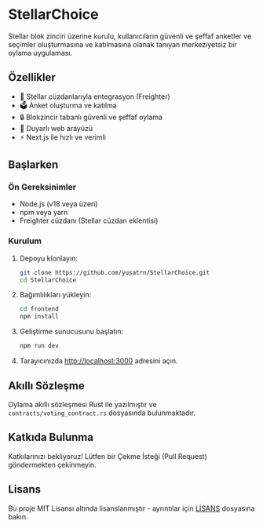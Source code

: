# StellarChoice

Stellar blok zinciri üzerine kurulu, kullanıcıların güvenli ve şeffaf anketler ve seçimler oluşturmasına ve katılmasına olanak tanıyan merkeziyetsiz bir oylama uygulaması.

## Özellikler

- 🚀 Stellar cüzdanlarıyla entegrasyon (Freighter)
- 🗳️ Anket oluşturma ve katılma
- 🔒 Blokzincir tabanlı güvenli ve şeffaf oylama
- 📱 Duyarlı web arayüzü
- ⚡ Next.js ile hızlı ve verimli

## Başlarken

### Ön Gereksinimler

- Node.js (v18 veya üzeri)
- npm veya yarn
- Freighter cüzdanı (Stellar cüzdan eklentisi)

### Kurulum

1. Depoyu klonlayın:
   ```bash
   git clone https://github.com/yusatrn/StellarChoice.git
   cd StellarChoice
   ```

2. Bağımlılıkları yükleyin:
   ```bash
   cd frontend
   npm install
   ```

3. Geliştirme sunucusunu başlatın:
   ```bash
   npm run dev
   ```

4. Tarayıcınızda [http://localhost:3000](http://localhost:3000) adresini açın.

## Akıllı Sözleşme

Oylama akıllı sözleşmesi Rust ile yazılmıştır ve `contracts/voting_contract.rs` dosyasında bulunmaktadır.

## Katkıda Bulunma

Katkılarınızı bekliyoruz! Lütfen bir Çekme İsteği (Pull Request) göndermekten çekinmeyin.

## Lisans

Bu proje MIT Lisansı altında lisanslanmıştır - ayrıntılar için [LİSANS](LICENSE) dosyasına bakın.
